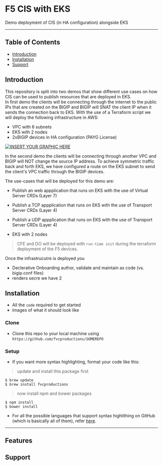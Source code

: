 
# F5 CIS with EKS

Demo deployment of CIS (in HA configuration) alongside EKS 


---

## Table of Contents



- [Introduction](#introduction)
- [Installation](#installation)
- [Support](#support)

## Introduction

This repository is split into two demos that show different use cases on how CIS can be used to publish resources that are deployed in EKS.<br>
In first demo the clients will be connecting through the internet to the public IPs that are created on the BIGIP and BIGIP will SNAT the client IP when it sends the connection back to EKS.
With the use of a Terraform script we will deploy the following infrastructure in AWS:
* VPC with 6 subnets
* EKS with 2 nodes
* 2xBIGIP devices in HA configuration (PAYG License)

[![INSERT YOUR GRAPHIC HERE](https://github.com/skenderidis/f5-eks-demo/blob/main/_images/F5%20-%20EKS.png?raw=true)]()

In the second demo the clients will be connecting through another VPC and BIGIP will NOT change the source IP address. To achieve symmetric traffic back and forth EKS, we have configured a route on the EKS subnet to send the client's VPC traffic through the BIGIP devices.  

The use-cases that will be deployed for this demo are:
* Publish an web appplication that runs on EKS with the use of Virtual Server CRDs (Layer 7)
* Publish a TCP appplication that runs on EKS with the use of Transport Server CRDs (Layer 4)
* Publish a UDP appplication that runs on EKS with the use of Transport Server CRDs (Layer 4)


* EKS with 2 nodes




> CFE and DO will be deployed with  `run-time init` during the terraform deployment of the F5 devices.

Once the infrastrucutre is deployed you 
* Declerative Onboarding 
 author, validate and maintain as code (vs. bigip.conf files)
* renders secre
 we have 2 


## Installation

- All the `code` required to get started
- Images of what it should look like

### Clone

- Clone this repo to your local machine using `https://github.com/fvcproductions/SOMEREPO`

### Setup

- If you want more syntax highlighting, format your code like this:

> update and install this package first

```shell
$ brew update
$ brew install fvcproductions
```

> now install npm and bower packages

```shell
$ npm install
$ bower install
```

- For all the possible languages that support syntax highlithing on GitHub (which is basically all of them), refer <a href="https://github.com/github/linguist/blob/master/lib/linguist/languages.yml" target="_blank">here</a>.

---

## Features

## Support


